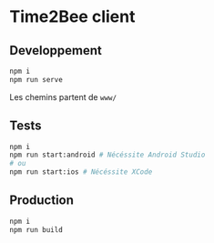 # Time2Bee client

## Developpement

```sh
npm i
npm run serve
```

Les chemins partent de `www/`

## Tests

```sh
npm i
npm run start:android # Nécéssite Android Studio
# ou
npm run start:ios # Nécéssite XCode
```

## Production

```sh
npm i
npm run build
```
